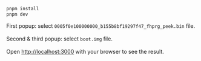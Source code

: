 ```bash
pnpm install
pnpm dev
```
First popup: select `0005f0e100000000_b155b8bf19297f47_fhprg_peek.bin` file.<br />
<br />
Second & third popup: select `boot.img` file.<br />
<br />
Open [http://localhost:3000](http://localhost:3000) with your browser to see the result.<br />
